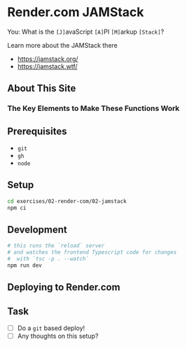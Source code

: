 # Render.com JAMStack

You: What is the `[J]`avaScript `[A]`PI `[M]`arkup `[Stack]`?

Learn more about the JAMStack there

- https://jamstack.org/
- https://jamstack.wtf/

## About This Site


### The Key Elements to Make These Functions Work



## Prerequisites

- `git`
- `gh`
- `node`


## Setup

```bash
cd exercises/02-render-com/02-jamstack
npm ci
```

## Development

```bash
# this runs the `reload` server
# and watches the frontend Typescript code for changes
#  with `tsc -p . --watch`
npm run dev
```

## Deploying to Render.com


 ## Task

- [ ] Do a `git` based deploy!
- [ ] Any thoughts on this setup?

